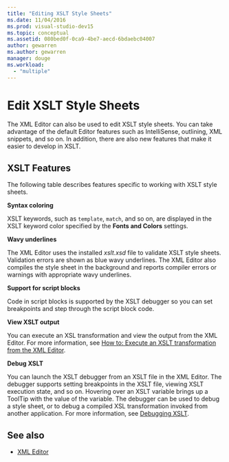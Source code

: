 ```yaml
---
title: "Editing XSLT Style Sheets"
ms.date: 11/04/2016
ms.prod: visual-studio-dev15
ms.topic: conceptual
ms.assetid: 080bed0f-0ca9-4be7-aecd-6bdaebc04007
author: gewarren
ms.author: gewarren
manager: douge
ms.workload:
  - "multiple"
---
```

# Edit XSLT Style Sheets

The XML Editor can also be used to edit XSLT style sheets. You can take advantage of the default Editor features such as IntelliSense, outlining, XML snippets, and so on. In addition, there are also new features that make it easier to develop in XSLT.

## XSLT Features
 The following table describes features specific to working with XSLT style sheets.

 **Syntax coloring**

 XSLT keywords, such as `template`, `match`, and so on, are displayed in the XSLT keyword color specified by the **Fonts and Colors** settings.

 **Wavy underlines**

 The XML Editor uses the installed *xslt.xsd* file to validate XSLT style sheets. Validation errors are shown as blue wavy underlines. The XML Editor also compiles the style sheet in the background and reports compiler errors or warnings with appropriate wavy underlines.

 **Support for script blocks**

 Code in script blocks is supported by the XSLT debugger so you can set breakpoints and step through the script block code.

 **View XSLT output**

 You can execute an XSL transformation and view the output from the XML Editor. For more information, see [How to: Execute an XSLT transformation from the XML Editor](../xml-tools/how-to-execute-an-xslt-transformation-from-the-xml-editor.md).

 **Debug XSLT**

 You can launch the XSLT debugger from an XSLT file in the XML Editor. The debugger supports setting breakpoints in the XSLT file, viewing XSLT execution state, and so on. Hovering over an XSLT variable brings up a ToolTip with the value of the variable. The debugger can be used to debug a style sheet, or to debug a compiled XSL transformation invoked from another application. For more information, see [Debugging XSLT](../xml-tools/debugging-xslt.md).

## See also

- [XML Editor](../xml-tools/xml-editor.md)